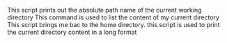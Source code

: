 This script prints out the absolute path name of the current working directory
This command is used to list the content of my current directory
This script brings me bac to the home directory.
this script is used to print the current directory content in a long format
